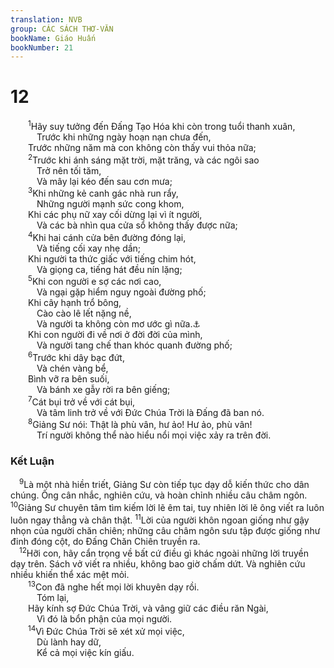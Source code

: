 ```yaml
---
translation: NVB
group: CÁC SÁCH THƠ-VĂN
bookName: Giáo Huấn 
bookNumber: 21
---
```


<div class="title"><h1>12</h1></div>
<span class="verse tr_12_1">  <sup>1</sup>Hãy suy tưởng đến Đấng Tạo Hóa khi còn trong tuổi thanh xuân, <br/>   Trước khi những ngày hoạn nạn chưa đến, <br/>  Trước những năm mà con không còn thấy vui thỏa nữa; <br/></span>
<span class="verse tr_12_2">  <sup>2</sup>Trước khi ánh sáng mặt trời, mặt trăng, và các ngôi sao <br/>   Trở nên tối tăm, <br/>   Và mây lại kéo đến sau cơn mưa; <br/></span>
<span class="verse tr_12_3">  <sup>3</sup>Khi những kẻ canh gác nhà run rẩy, <br/>   Những người mạnh sức cong khom, <br/>  Khi các phụ nữ xay cối dừng lại vì ít người, <br/>   Và các bà nhìn qua cửa sổ không thấy được nữa; <br/></span>
<span class="verse tr_12_4">  <sup>4</sup>Khi hai cánh cửa bên đường đóng lại, <br/>   Và tiếng cối xay nhẹ dần; <br/>  Khi người ta thức giấc với tiếng chim hót, <br/>   Và giọng ca, tiếng hát đều nín lặng; <br/></span>
<span class="verse tr_12_5">  <sup>5</sup>Khi con người e sợ các nơi cao, <br/>   Và ngại gặp hiểm nguy ngoài đường phố; <br/>  Khi cây hạnh trổ bông, <br/>   Cào cào lê lết nặng nề, <br/>   Và người ta không còn mơ ước gì nữa.<a data-toggle="tooltip" data-placement="bottom" title="Nt: cây bạch hoa sai trái. Người xưa dùng trái cây bạch hoa để giúp ăn ngon miệng và cũng để kích thích tình dục">⚓</a><br/>  Khi con người đi về nơi ở đời đời của mình, <br/>   Và người tang chế than khóc quanh đường phố; <br/></span>
<span class="verse tr_12_6">  <sup>6</sup>Trước khi dây bạc đứt, <br/>   Và chén vàng bể, <br/>  Bình vỡ ra bên suối, <br/>   Và bánh xe gẫy rời ra bên giếng; <br/></span>
<span class="verse tr_12_7">  <sup>7</sup>Cát bụi trở về với cát bụi, <br/>   Và tâm linh trở về với Đức Chúa Trời là Đấng đã ban nó. <br/></span>
<span class="verse tr_12_8">  <sup>8</sup>Giảng Sư nói: Thật là phù vân, hư ảo! Hư ảo, phù vân! <br/>   Trí người không thể nào hiểu nổi mọi việc xảy ra trên đời. <br/></span>
<div class="title"><h3>Kết Luận </h3></div>
<span class="verse tr_12_9"> <sup>9</sup>Là một nhà hiền triết, Giảng Sư còn tiếp tục dạy dỗ kiến thức cho dân chúng. Ông cân nhắc, nghiên cứu, và hoàn chỉnh nhiều câu châm ngôn. </span>
<span class="verse tr_12_10"><sup>10</sup>Giảng Sư chuyên tâm tìm kiếm lời lẽ êm tai, tuy nhiên lời lẽ ông viết ra luôn luôn ngay thẳng và chân thật. </span>
<span class="verse tr_12_11"><sup>11</sup>Lời của người khôn ngoan giống như gậy nhọn của người chăn chiên; những câu châm ngôn sưu tập được giống như đinh đóng cột, do Đấng Chăn Chiên truyền ra. <br/></span>
<span class="verse tr_12_12"> <sup>12</sup>Hỡi con, hãy cẩn trọng về bất cứ điều gì khác ngoài những lời truyền dạy trên. Sách vở viết ra nhiều, không bao giờ chấm dứt. Và nghiên cứu nhiều khiến thể xác mệt mỏi. <br/></span>
<span class="verse tr_12_13">  <sup>13</sup>Con đã nghe hết mọi lời khuyên dạy rồi. <br/>   Tóm lại, <br/>  Hãy kính sợ Đức Chúa Trời, và vâng giữ các điều răn Ngài, <br/>   Vì đó là bổn phận của mọi người. <br/></span>
<span class="verse tr_12_14">  <sup>14</sup>Vì Đức Chúa Trời sẽ xét xử mọi việc, <br/>   Dù lành hay dữ, <br/>   Kể cả mọi việc kín giấu. <br/></span>
